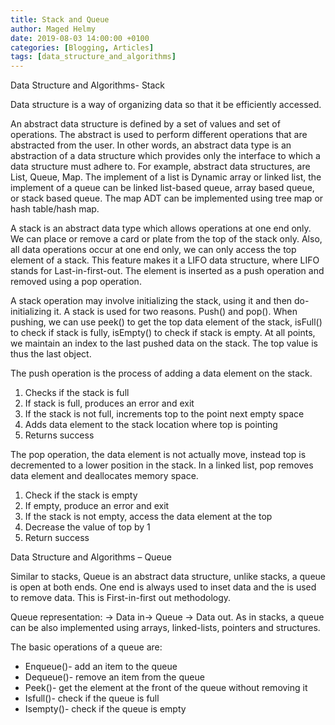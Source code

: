 ```yaml
---
title: Stack and Queue
author: Maged Helmy
date: 2019-08-03 14:00:00 +0100
categories: [Blogging, Articles]
tags: [data_structure_and_algorithms]
---
```


Data Structure and Algorithms- Stack

Data structure is a way of organizing data so that it be efficiently accessed.

An abstract data structure is defined by a set of values and set of operations. The abstract is used to perform different operations that are abstracted from the user. In other words, an abstract data type is an abstraction of a data structure which provides only the interface to which a data structure must adhere to. For example, abstract data structures, are List, Queue, Map. The implement of a list is Dynamic array or linked list, the implement of a queue can be linked list-based queue, array based queue, or stack based queue. The map ADT can be implemented using tree map or hash table/hash map.

A stack is an abstract data type which allows operations at one end only. We can place or remove a card or plate from the top of the stack only. Also, all data operations occur at one end only, we can only access the top element of a stack.  This feature makes it a LIFO data structure, where LIFO stands for Last-in-first-out.  The element is inserted as a push operation and removed using a pop operation.

A stack operation may involve initializing the stack, using it and then do-initializing it. A stack is used for two reasons. Push() and pop(). When pushing, we can use peek() to get the top data element of the stack, isFull() to check if stack is fully, isEmpty() to check if stack is empty.
At all points, we maintain an index to the last pushed data on the stack. The top value is thus the last object.

The push operation is the process of adding a data element on the stack.
1)	Checks if the stack is full
2)	If stack is full, produces an error and exit
3)	If the stack is not full, increments top to the point next empty space
4)	Adds data element to the stack location where top is pointing
5)	Returns success

The pop operation, the data element is not actually move, instead top is decremented to a lower position in the stack. In a linked list, pop removes data element and deallocates memory space.

1)	Check if the stack is empty
2)	If empty, produce an error and exit
3)	If the stack is not empty, access the data element at the top
4)	Decrease the value of top by 1
5)	Return success


Data Structure and Algorithms – Queue

Similar to stacks, Queue is an abstract data structure, unlike stacks, a queue is open at both ends. One end is always used to inset data and the is used to remove data. This is First-in-first out methodology.

Queue representation: -> Data in-> Queue -> Data out. As in stacks, a queue can be also implemented using arrays, linked-lists, pointers and structures.

The basic operations of a queue are:
-	Enqueue()- add an item to the queue
-	Dequeue()- remove an item from the queue
-	Peek()- get the element at the front of the queue without removing it
-	Isfull()- check if the queue is full
-	Isempty()- check if the queue is empty
